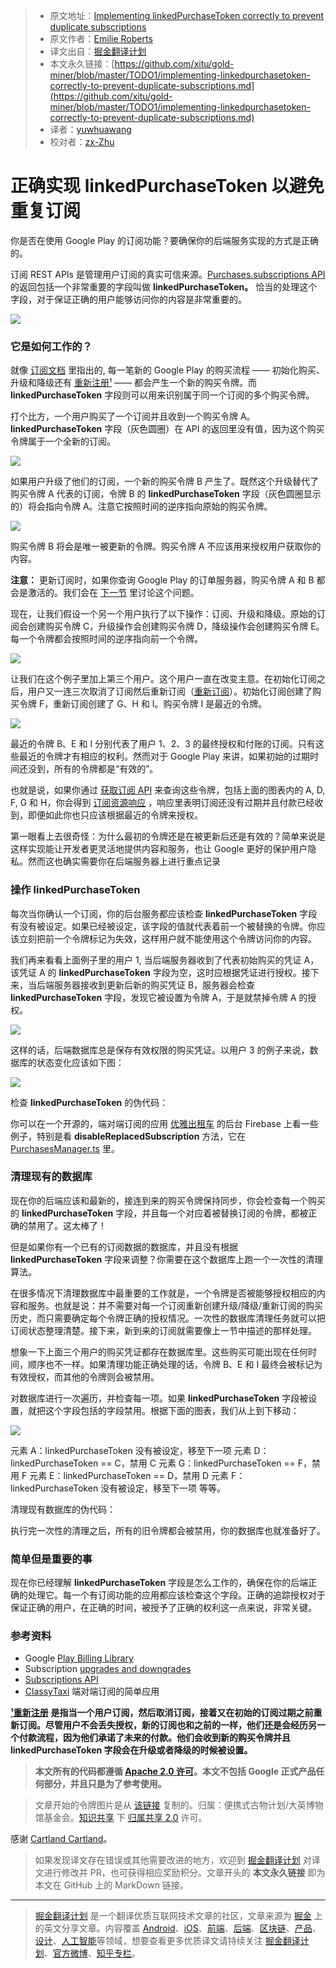 > * 原文地址：[Implementing linkedPurchaseToken correctly to prevent duplicate subscriptions](https://medium.com/androiddevelopers/implementing-linkedpurchasetoken-correctly-to-prevent-duplicate-subscriptions-82dfbf7167da)
> * 原文作者：[Emilie Roberts](https://medium.com/@emilieroberts?source=post_header_lockup)
> * 译文出自：[掘金翻译计划](https://github.com/xitu/gold-miner)
> * 本文永久链接：[https://github.com/xitu/gold-miner/blob/master/TODO1/implementing-linkedpurchasetoken-correctly-to-prevent-duplicate-subscriptions.md](https://github.com/xitu/gold-miner/blob/master/TODO1/implementing-linkedpurchasetoken-correctly-to-prevent-duplicate-subscriptions.md)
> * 译者：[yuwhuawang](https://github.com/yuwhuawang)
> * 校对者：[zx-Zhu](https://github.com/zx-Zhu)

# 正确实现 linkedPurchaseToken 以避免重复订阅

你是否在使用 Google Play 的订阅功能？要确保你的后端服务实现的方式是正确的。

订阅 REST APIs 是管理用户订阅的真实可信来源。[Purchases.subscriptions API](https://developers.google.com/android-publisher/api-ref/purchases/subscriptions#resource) 的返回包括一个非常重要的字段叫做 **linkedPurchaseToken。** 恰当的处理这个字段，对于保证正确的用户能够访问你的内容是非常重要的。

![](https://cdn-images-1.medium.com/max/800/1*akzNIZFqfp7xMmv2DYSlVA.jpeg)

### 它是如何工作的？

就像 [订阅文档](https://developer.android.com/google/play/billing/billing_subscriptions#Allow-upgrade) 里指出的, 每一笔新的 Google Play 的购买流程 —— 初始化购买、升级和降级还有 [重新注册¹](#eb81) —— 都会产生一个新的购买令牌。而 **linkedPurchaseToken** 字段则可以用来识别属于同一个订阅的多个购买令牌。

打个比方，一个用户购买了一个订阅并且收到一个购买令牌 A。**linkedPurchaseToken** 字段（灰色圆圈）在 API 的返回里没有值，因为这个购买令牌属于一个全新的订阅。

![](https://cdn-images-1.medium.com/max/800/1*GRrs01R-tlUNxzDGnQqGSw.png)

如果用户升级了他们的订阅，一个新的购买令牌 B 产生了。既然这个升级替代了购买令牌 A 代表的订阅，令牌 B 的 **linkedPurchaseToken** 字段（灰色圆圈显示的）将会指向令牌 A。注意它按照时间的逆序指向原始的购买令牌。

![](https://cdn-images-1.medium.com/max/800/1*TeEsm7UtgRWQbgDizGEIjQ.png)

购买令牌 B 将会是唯一被更新的令牌。购买令牌 A 不应该用来授权用户获取你的内容。

**注意：** 更新订阅时，如果你查询 Google Play 的订单服务器，购买令牌 A 和 B 都会是激活的。我们会在 [下一节](#14e4) 里讨论这个问题。

现在，让我们假设一个另一个用户执行了以下操作：订阅、升级和降级。原始的订阅会创建购买令牌 C，升级操作会创建购买令牌 D，降级操作会创建购买令牌 E。每一个令牌都会按照时间的逆序指向前一个令牌。

![](https://cdn-images-1.medium.com/max/800/1*T_m70ZdZp_PINQW4WFGmow.png)

让我们在这个例子里加上第三个用户。这个用户一直在改变主意。在初始化订阅之后，用户又一连三次取消了订阅然后重新订阅（[重新订阅](#eb81)）。初始化订阅创建了购买令牌 F，重新订阅创建了 G、H 和 I。购买令牌 I 是最近的令牌。

![](https://cdn-images-1.medium.com/max/800/1*PXSvlU_mV6F3DbZmm2Pb_w.png)

最近的令牌 B、E 和 I 分别代表了用户 1、2、3 的最终授权和付账的订阅。只有这些最近的令牌才有相应的权利。然而对于 Google Play 来讲，如果初始的过期时间还没到，所有的令牌都是“有效的”。

也就是说，如果你通过 [获取订阅 API](https://developers.google.com/android-publisher/api-ref/purchases/subscriptions/get#response) 来查询这些令牌，包括上面的图表内的 A, D, F, G 和 H，你会得到 [订阅资源响应](https://developers.google.com/android-publisher/api-ref/purchases/subscriptions#resource) ，响应里表明订阅还没有过期并且付款已经收到，即便如此你也只应该根据最近的令牌来授权。

第一眼看上去很奇怪：为什么最初的令牌还是在被更新后还是有效的？简单来说是这样实现能让开发者更灵活地提供内容和服务，也让 Google 更好的保护用户隐私。然而这也确实需要你在后端服务器上进行重点记录

### 操作 linkedPurchaseToken

每次当你确认一个订阅，你的后台服务都应该检查 **linkedPurchaseToken** 字段有没有被设定。如果已经被设定，该字段的值就代表着前一个被替换的令牌。你应该立刻把前一个令牌标记为失效，这样用户就不能使用这个令牌访问你的内容。

我们再来看看上面例子里的用户 1, 当后端服务器收到了代表初始购买的凭证 A，该凭证 A 的 **linkedPurchaseToken** 字段为空，这时应根据凭证进行授权。接下来，当后端服务器接收到更新后新的购买凭证 B，服务器会检查 **linkedPurchaseToken** 字段，发现它被设置为令牌 A，于是就禁掉令牌 A 的授权。

![](https://cdn-images-1.medium.com/max/800/1*AelIWEUip7r0BfdTrYwnMQ.png)

这样的话，后端数据库总是保存有效权限的购买凭证。以用户 3 的例子来说，数据库的状态变化应该如下图：

![](https://cdn-images-1.medium.com/max/800/1*ZnPLMmL6oAeLtYX-OBtEgw.png)

检查 **linkedPurchaseToken** 的伪代码：

你可以在一个开源的，端对端订阅的应用 [优雅出租车](https://github.com/googlesamples/android-play-billing/tree/master/ClassyTaxi) 的后台 Firebase 上看一些例子，特别是看 **disableReplacedSubscription** 方法，它在 [PurchasesManager.ts](https://github.com/googlesamples/android-play-billing/blob/5415f5563d5aeaf3f0e7e4457f826de9bf12a590/ClassyTaxi/firebase/server/src/play-billing/PurchasesManager.ts#L163) 里。

### 清理现有的数据库

现在你的后端应该和最新的，接连到来的购买令牌保持同步，你会检查每一个购买的 **linkedPurchaseToken** 字段，并且每一个对应着被替换订阅的令牌，都被正确的禁用了。这太棒了！

但是如果你有一个已有的订阅数据的数据库，并且没有根据 **linkedPurchaseToken** 字段来调整？你需要在这个数据库上跑一个一次性的清理算法。

在很多情况下清理数据库中最重要的工作就是，一个令牌是否被能够授权相应的内容和服务。也就是说：并不需要对每一个订阅重新创建升级/降级/重新订阅的购买历史，而只需要确定每个令牌正确的授权情况。一次性的数据库清理任务就可以把订阅状态整理清楚。接下来，新到来的订阅就需要像上一节中描述的那样处理。

想象一下上面三个用户的购买凭证都存在数据库里。这些购买可能出现在任何时间，顺序也不一样。如果清理功能正确处理的话，令牌 B、E 和 I 最终会被标记为有效授权，而其他的令牌则会被禁用。

对数据库进行一次遍历，并检查每一项。如果 **linkedPurchaseToken** 字段被设置，就把这个字段包括的字段禁用。根据下面的图表，我们从上到下移动：

![](https://cdn-images-1.medium.com/max/800/1*vl8exBJCC-F-dKcE9hSmFg.png)

元素 A：linkedPurchaseToken 没有被设定，移至下一项
元素 D：linkedPurchaseToken == C，禁用 C
元素 G：linkedPurchaseToken == F，禁用 F
元素 E：linkedPurchaseToken == D，禁用 D
元素 F：linkedPurchaseToken 没有被设定，移至下一项
等等。

清理现有数据库的伪代码：

执行完一次性的清理之后，所有的旧令牌都会被禁用，你的数据库也就准备好了。

### 简单但是重要的事

现在你已经理解 **linkedPurchaseToken** 字段是怎么工作的，确保在你的后端正确的处理它。每一个有订阅功能的应用都应该检查这个字段。正确的追踪授权对于保证正确的用户，在正确的时间，被授予了正确的权利这一点来说，非常关键。

### 参考资料

*   Google [Play Billing Library](https://developer.android.com/google/play/billing/billing_library_overview)
*   Subscription [upgrades and downgrades](https://developer.android.com/google/play/billing/billing_subscriptions#Allow-upgrade)
*   [Subscriptions API](https://developers.google.com/android-publisher/api-ref/purchases/subscriptions#resource)
*   [ClassyTaxi](https://github.com/googlesamples/android-play-billing/tree/master/ClassyTaxi) 端对端订阅的简单应用

[**¹重新注册**](#895f) **是指当一个用户订阅，然后取消订阅，接着又在初始的订阅过期之前重新订阅。尽管用户不会丢失授权，新的订阅也和之前的一样，他们还是会经历另一个付款流程，因为他们承诺了未来的付款。他们会收到新的购买令牌并且 linkedPurchaseToken 字段会在升级或者降级的时候被设置。**

> **本文所有的代码都遵循 [Apache 2.0 许可](https://www.apache.org/licenses/LICENSE-2.0)。本文不包括 Google 正式产品任何部分，并且只是为了参考使用。**

> 文章开始的令牌图片是从 [该链接](https://commons.wikimedia.org/wiki/File:French_revolutionary_shop_token_%28FindID_530752%29.jpg) 复制的。归属：便携式古物计划/大英博物馆基金会。[知识共享](https://en.wikipedia.org/wiki/en:Creative_Commons "w:en:Creative Commons") 下 [归属共享 2.0](https://creativecommons.org/licenses/by-sa/2.0/deed.en) 许可。

感谢 [Cartland Cartland](https://medium.com/@cartland_88360?source=post_page)。

> 如果发现译文存在错误或其他需要改进的地方，欢迎到 [掘金翻译计划](https://github.com/xitu/gold-miner) 对译文进行修改并 PR，也可获得相应奖励积分。文章开头的 **本文永久链接** 即为本文在 GitHub 上的 MarkDown 链接。


---

> [掘金翻译计划](https://github.com/xitu/gold-miner) 是一个翻译优质互联网技术文章的社区，文章来源为 [掘金](https://juejin.im) 上的英文分享文章。内容覆盖 [Android](https://github.com/xitu/gold-miner#android)、[iOS](https://github.com/xitu/gold-miner#ios)、[前端](https://github.com/xitu/gold-miner#前端)、[后端](https://github.com/xitu/gold-miner#后端)、[区块链](https://github.com/xitu/gold-miner#区块链)、[产品](https://github.com/xitu/gold-miner#产品)、[设计](https://github.com/xitu/gold-miner#设计)、[人工智能](https://github.com/xitu/gold-miner#人工智能)等领域，想要查看更多优质译文请持续关注 [掘金翻译计划](https://github.com/xitu/gold-miner)、[官方微博](http://weibo.com/juejinfanyi)、[知乎专栏](https://zhuanlan.zhihu.com/juejinfanyi)。

